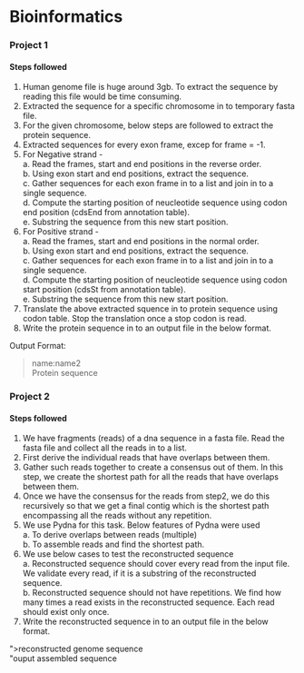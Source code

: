 # Bioinformatics

### Project 1
#### Steps followed
1. Human genome file is huge around 3gb. To extract the sequence by reading this file would be time consuming.
2. Extracted the sequence for a specific chromosome in to temporary fasta file.
3. For the given chromosome, below steps are followed to extract the protein sequence.
4. Extracted sequences for every exon frame, excep for frame = -1. 
5. For Negative strand - 
<br>a. Read the frames, start and end positions in the reverse order.
<br>b. Using exon start and end positions, extract the sequence.
<br>c. Gather sequences for each exon frame in to a list and join in to a single sequence.
<br>d. Compute the starting position of neucleotide sequence using codon end position (cdsEnd from annotation table).
<br>e. Substring the sequence from this new start position.
6. For Positive strand -
<br>a. Read the frames, start and end positions in the normal order.
<br>b. Using exon start and end positions, extract the sequence.
<br>c. Gather sequences for each exon frame in to a list and join in to a single sequence.
<br>d. Compute the starting position of neucleotide sequence using codon start position (cdsSt from annotation table).
<br>e. Substring the sequence from this new start position.    
7. Translate the above extracted squence in to protein sequence using codon table. Stop the translation once a stop codon is read. 
8. Write the protein sequence in to an output file in the below format.

Output Format:
>name:name2 <br>
Protein sequence

### Project 2
#### Steps followed
1. We have fragments (reads) of a dna sequence in a fasta file. Read the fasta file and collect all the reads in to a list.
2. First derive the individual reads that have overlaps between them.
3. Gather such reads together to create a consensus out of them. In this step, we create the shortest path for all the reads that have overlaps between them.
4. Once we have the consensus for the reads from step2, we do this recursively so that we get a final contig which is the shortest path encompassing all the reads without any repetition.
5. We use Pydna for this task. Below features of Pydna were used
<br>a. To derive overlaps between reads (multiple)
<br>b. To assemble reads and find the shortest path.
6. We use below cases to test the reconstructed sequence
<br>a. Reconstructed sequence should cover every read from the input file. We validate every read, if it is a substring of the reconstructed sequence.
<br>b. Reconstructed sequence should not have repetitions. We find how many times a read exists in the reconstructed sequence. Each read should exist only once.
7. Write the reconstructed sequence in to an output file in the below format.

">reconstructed genome sequence <br>
"ouput assembled sequence

